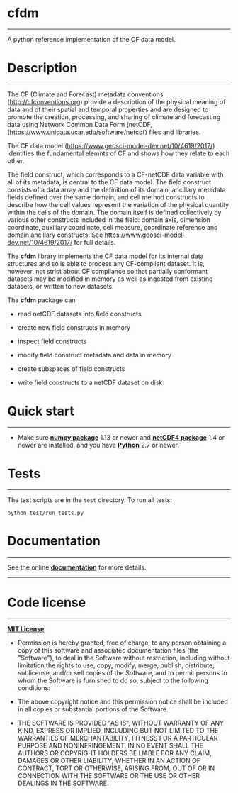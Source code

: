 cfdm
====

----------------------------------------------------------------------

A python reference implementation of the CF data model.

Description
===========

----------------------------------------------------------------------

The CF (Climate and Forecast) metadata conventions
(http://cfconventions.org) provide a description of the physical
meaning of data and of their spatial and temporal properties and are
designed to promote the creation, processing, and sharing of climate
and forecasting data using Network Common Data Form (netCDF,
(https://www.unidata.ucar.edu/software/netcdf) files and libraries.

The CF data model (https://www.geosci-model-dev.net/10/4619/2017/)
identifies the fundamental elemnts of CF and shows how they relate to
each other.

The field construct, which corresponds to a CF-netCDF data variable
with all of its metadata, is central to the CF data model. The field
construct consists of a data array and the definition of its domain,
ancillary metadata fields defined over the same domain, and cell
method constructs to describe how the cell values represent the
variation of the physical quantity within the cells of the domain. The
domain itself is defined collectively by various other constructs
included in the field: domain axis, dimension coordinate, auxiliary
coordinate, cell measure, coordinate reference and domain ancillary
constructs. See https://www.geosci-model-dev.net/10/4619/2017/ for
full details.

The **cfdm** library implements the CF data model for its internal
data structures and so is able to process any CF-compliant dataset. It
is, however, not strict about CF compliance so that partially
conformant datasets may be modified in memory as well as ingested from
existing datasets, or written to new datasets.

The **cfdm** package can

* read netCDF datasets into field constructs

* create new field constructs in memory

* inspect field constructs

* modify field construct metadata and data in memory

* create subspaces of field constructs

* write field constructs to a netCDF dataset on disk

Quick start
===========

----------------------------------------------------------------------

* Make sure [**numpy package**](https://pypi.python.org/pypi/numpy)
  1.13 or newer and [**netCDF4
  package**](https://pypi.python.org/pypi/netCDF4) 1.4 or newer are
  installed, and you have [**Python**](http://www.python.org) 2.7 or
  newer.

Tests
=====

----------------------------------------------------------------------

The test scripts are in the ``test`` directory. To run all tests:

    python test/run_tests.py


Documentation
=============

----------------------------------------------------------------------

See the online [**documentation**](https://ncas-cms.github.io/cfdm)
for more details.

----------------------------------------------------------------------

Code license
============

----------------------------------------------------------------------

[**MIT License**](http://opensource.org/licenses/mit-license.php)

  * Permission is hereby granted, free of charge, to any person
    obtaining a copy of this software and associated documentation
    files (the "Software"), to deal in the Software without
    restriction, including without limitation the rights to use, copy,
    modify, merge, publish, distribute, sublicense, and/or sell copies
    of the Software, and to permit persons to whom the Software is
    furnished to do so, subject to the following conditions:

  * The above copyright notice and this permission notice shall be
    included in all copies or substantial portions of the Software.

  * THE SOFTWARE IS PROVIDED "AS IS", WITHOUT WARRANTY OF ANY KIND,
    EXPRESS OR IMPLIED, INCLUDING BUT NOT LIMITED TO THE WARRANTIES OF
    MERCHANTABILITY, FITNESS FOR A PARTICULAR PURPOSE AND
    NONINFRINGEMENT. IN NO EVENT SHALL THE AUTHORS OR COPYRIGHT
    HOLDERS BE LIABLE FOR ANY CLAIM, DAMAGES OR OTHER LIABILITY,
    WHETHER IN AN ACTION OF CONTRACT, TORT OR OTHERWISE, ARISING FROM,
    OUT OF OR IN CONNECTION WITH THE SOFTWARE OR THE USE OR OTHER
    DEALINGS IN THE SOFTWARE.
